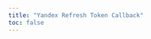 ```yaml
---
title: "Yandex Refresh Token Callback"
toc: false
---
```


<NaiveClient>
<Callback />
</NaiveClient>

<script setup lang="ts">
import Callback from "@Yandex/Callback";
</script>
